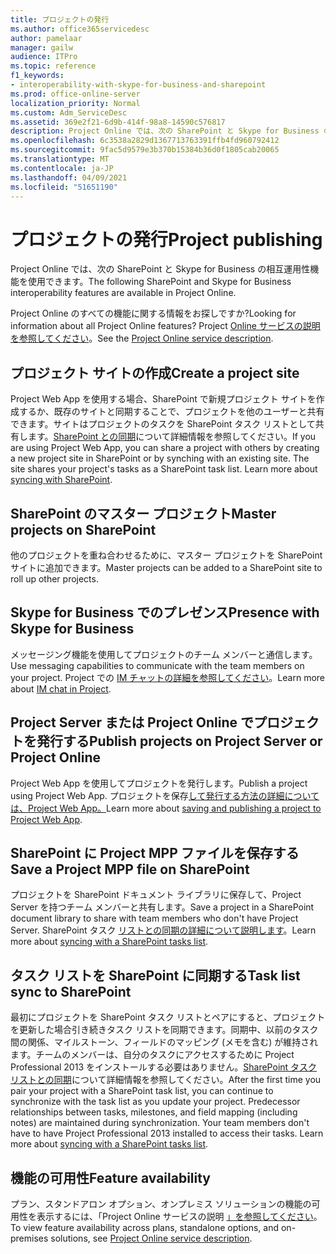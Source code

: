 ```yaml
---
title: プロジェクトの発行
ms.author: office365servicedesc
author: pamelaar
manager: gailw
audience: ITPro
ms.topic: reference
f1_keywords:
- interoperability-with-skype-for-business-and-sharepoint
ms.prod: office-online-server
localization_priority: Normal
ms.custom: Adm_ServiceDesc
ms.assetid: 369e2f21-6d9b-414f-98a8-14590c576817
description: Project Online では、次の SharePoint と Skype for Business の相互運用性機能を使用できます。
ms.openlocfilehash: 6c3538a2829d1367713763391ffb4fd960792412
ms.sourcegitcommit: 9fac5d9579e3b370b15384b36d0f1805cab20065
ms.translationtype: MT
ms.contentlocale: ja-JP
ms.lasthandoff: 04/09/2021
ms.locfileid: "51651190"
---
```

# <a name="project-publishing"></a><span data-ttu-id="95638-103">プロジェクトの発行</span><span class="sxs-lookup"><span data-stu-id="95638-103">Project publishing</span></span>

<span data-ttu-id="95638-104">Project Online では、次の SharePoint と Skype for Business の相互運用性機能を使用できます。</span><span class="sxs-lookup"><span data-stu-id="95638-104">The following SharePoint and Skype for Business interoperability features are available in Project Online.</span></span>
  
<span data-ttu-id="95638-105">Project Online のすべての機能に関する情報をお探しですか?</span><span class="sxs-lookup"><span data-stu-id="95638-105">Looking for information about all Project Online features?</span></span> <span data-ttu-id="95638-106">Project [Online サービスの説明を参照してください](project-online-service-description.md)。</span><span class="sxs-lookup"><span data-stu-id="95638-106">See the [Project Online service description](project-online-service-description.md).</span></span>
  
## <a name="create-a-project-site"></a><span data-ttu-id="95638-107">プロジェクト サイトの作成</span><span class="sxs-lookup"><span data-stu-id="95638-107">Create a project site</span></span>

<span data-ttu-id="95638-p102">Project Web App を使用する場合、SharePoint で新規プロジェクト サイトを作成するか、既存のサイトと同期することで、プロジェクトを他のユーザーと共有できます。サイトはプロジェクトのタスクを SharePoint タスク リストとして共有します。[SharePoint との同期](https://go.microsoft.com/fwlink/p/?LinkId=271352)について詳細情報を参照してください。</span><span class="sxs-lookup"><span data-stu-id="95638-p102">If you are using Project Web App, you can share a project with others by creating a new project site in SharePoint or by synching with an existing site. The site shares your project's tasks as a SharePoint task list. Learn more about [syncing with SharePoint](https://go.microsoft.com/fwlink/p/?LinkId=271352).</span></span>
  
## <a name="master-projects-on-sharepoint"></a><span data-ttu-id="95638-111">SharePoint のマスター プロジェクト</span><span class="sxs-lookup"><span data-stu-id="95638-111">Master projects on SharePoint</span></span>

<span data-ttu-id="95638-112">他のプロジェクトを重ね合わせるために、マスター プロジェクトを SharePoint サイトに追加できます。</span><span class="sxs-lookup"><span data-stu-id="95638-112">Master projects can be added to a SharePoint site to roll up other projects.</span></span> 
  
## <a name="presence-with-skype-for-business"></a><span data-ttu-id="95638-113">Skype for Business でのプレゼンス</span><span class="sxs-lookup"><span data-stu-id="95638-113">Presence with Skype for Business</span></span>

<span data-ttu-id="95638-114">メッセージング機能を使用してプロジェクトのチーム メンバーと通信します。</span><span class="sxs-lookup"><span data-stu-id="95638-114">Use messaging capabilities to communicate with the team members on your project.</span></span> <span data-ttu-id="95638-115">Project での [IM チャットの詳細を参照してください](https://go.microsoft.com/fwlink/p/?LinkId=271351)。</span><span class="sxs-lookup"><span data-stu-id="95638-115">Learn more about [IM chat in Project](https://go.microsoft.com/fwlink/p/?LinkId=271351).</span></span>
  
## <a name="publish-projects-on-project-server-or-project-online"></a><span data-ttu-id="95638-116">Project Server または Project Online でプロジェクトを発行する</span><span class="sxs-lookup"><span data-stu-id="95638-116">Publish projects on Project Server or Project Online</span></span>

<span data-ttu-id="95638-117">Project Web App を使用してプロジェクトを発行します。</span><span class="sxs-lookup"><span data-stu-id="95638-117">Publish a project using Project Web App.</span></span> <span data-ttu-id="95638-118">プロジェクトを保存[して発行する方法の詳細については、Project Web App。](https://go.microsoft.com/fwlink/p/?LinkId=271354)</span><span class="sxs-lookup"><span data-stu-id="95638-118">Learn more about [saving and publishing a project to Project Web App](https://go.microsoft.com/fwlink/p/?LinkId=271354).</span></span>
  
## <a name="save-a-project-mpp-file-on-sharepoint"></a><span data-ttu-id="95638-119">SharePoint に Project MPP ファイルを保存する</span><span class="sxs-lookup"><span data-stu-id="95638-119">Save a Project MPP file on SharePoint</span></span>

<span data-ttu-id="95638-120">プロジェクトを SharePoint ドキュメント ライブラリに保存して、Project Server を持つチーム メンバーと共有します。</span><span class="sxs-lookup"><span data-stu-id="95638-120">Save a project in a SharePoint document library to share with team members who don't have Project Server.</span></span> <span data-ttu-id="95638-121">SharePoint タスク [リストとの同期の詳細について説明します](https://go.microsoft.com/fwlink/p/?LinkId=271353)。</span><span class="sxs-lookup"><span data-stu-id="95638-121">Learn more about [syncing with a SharePoint tasks list](https://go.microsoft.com/fwlink/p/?LinkId=271353).</span></span>
  
## <a name="task-list-sync-to-sharepoint"></a><span data-ttu-id="95638-122">タスク リストを SharePoint に同期する</span><span class="sxs-lookup"><span data-stu-id="95638-122">Task list sync to SharePoint</span></span>

<span data-ttu-id="95638-p106">最初にプロジェクトを SharePoint タスク リストとペアにすると、プロジェクトを更新した場合引き続きタスク リストを同期できます。同期中、以前のタスク間の関係、マイルストーン、フィールドのマッピング (メモを含む) が維持されます。チームのメンバーは、自分のタスクにアクセスするために Project Professional 2013 をインストールする必要はありません。[SharePoint タスク リストとの同期](https://go.microsoft.com/fwlink/p/?LinkId=271353)について詳細情報を参照してください。</span><span class="sxs-lookup"><span data-stu-id="95638-p106">After the first time you pair your project with a SharePoint task list, you can continue to synchronize with the task list as you update your project. Predecessor relationships between tasks, milestones, and field mapping (including notes) are maintained during synchronization. Your team members don't have to have Project Professional 2013 installed to access their tasks. Learn more about [syncing with a SharePoint tasks list](https://go.microsoft.com/fwlink/p/?LinkId=271353).</span></span>
  
## <a name="feature-availability"></a><span data-ttu-id="95638-127">機能の可用性</span><span class="sxs-lookup"><span data-stu-id="95638-127">Feature availability</span></span>

<span data-ttu-id="95638-128">プラン、スタンドアロン オプション、オンプレミス ソリューションの機能の可用性を表示するには、「Project Online サービスの説明 [」を参照してください](project-online-service-description.md)。</span><span class="sxs-lookup"><span data-stu-id="95638-128">To view feature availability across plans, standalone options, and on-premises solutions, see [Project Online service description](project-online-service-description.md).</span></span>
  


